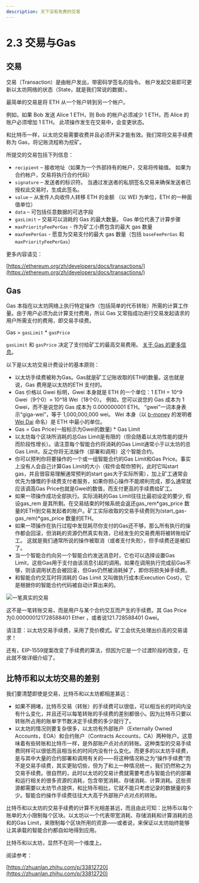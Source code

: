 ```yaml
---
description: 天下没有免费的交易
---
```


# 2.3 交易与Gas

## 交易

交易（Transaction）是由帐户发出，带密码学签名的指令。 帐户发起交易即可更新以太坊网络的状态（State，就是我们常说的数据）。

最简单的交易是将 ETH 从一个账户转到另一个帐户。

例如，如果 Bob 发送 Alice 1 ETH，则 Bob 的帐户必须减少 1 ETH，而 Alice 的账户必须增加 1 ETH。 此项操作发生在交易中，会变更状态。

和比特币一样，以太坊交易需要收费并且必须开采才能有效。我们常将交易手续费称为 Gas，将记账流程称为挖矿。

所提交的交易包括下列信息：

* `recipient` – 接收地址（如果为一个外部持有的帐户，交易将传输值。 如果为合约帐户，交易将执行合约代码）
* `signature` – 发送者的标识符。 当通过发送者的私钥签名交易来确保发送者已授权此交易时，生成此签名。
* `value` – 从发件人向收件人转移 ETH 的金额 （以 WEI 为单位，ETH 的一种面值单位）
* `data` – 可包括任意数据的可选字段
* `gasLimit` – 交易可以消耗的 Gas 的最大数量。 Gas 单位代表了计算步骤
* `maxPriorityFeePerGas` - 作为矿工小费包含的最大 gas 数量
* `maxFeePerGas` - 愿意为交易支付的最大 gas 数量（包括 `baseFeePerGas` 和 `maxPriorityFeePerGas`）

更多内容请见：

[https://ethereum.org/zh/developers/docs/transactions/](https://ethereum.org/zh/developers/docs/transactions/)

## Gas

Gas 本指在以太坊网络上执行特定操作（包括简单的代币转账）所需的计算工作量。由于用户必须为此计算支付费用，所以 Gas 又常指成功进行交易发起请求的用户所需支付的费用，即交易手续费。

Gas = `gasLimit` \* `gasPrice`

`gasLimit` 和 `gasPrice` 决定了支付给矿工的最高交易费用。 [关于 Gas 的更多信息](https://ethereum.org/zh/developers/docs/gas/)。

以下是以太坊交易计费设计的基本原则：

* 以太坊手续费被称为Gas。Gas就是矿工记账收取的ETH的数量。这也就是说，Gas 费用是以太坊的ETH 支付的。
* Gas 价格以 Gwei 标明，Gwei 本身就是 ETH 的一个单位：1 ETH = 10^9 Gwei（9个0）= 10^18 Wei（18个0）。 例如，您可以说您的 Gas 成本为 1 Gwei，而不是说您的 Gas 成本为 0.000000001 ETH。 “gwei”一词本身表示“giga-wei”，等于 1,000,000,000 wei。 Wei 本身（以 [b-money](https://www.investopedia.com/terms/b/bmoney.asp) 的发明者 [Wei Dai](https://wikipedia.org/wiki/Wei\_Dai) 命名）是 ETH 中最小的单位。
* Gas = Gas Price(一般标示为Gwei的数量) \* Gas Limit
* 以太坊每个区块所消耗的总Gas Limit是有限的（但会随着以太坊性能的提升而阶段性增长）。请注意每个智能合约将消耗的Gas Limit通常小于以太坊的总Gas Limit，反之你将无法操作（部署和调用）这个智能合约。
* 你可以预判你将要操作的一个或一组智能合约的Gas Limit和Gas Price。事实上没有人会自己计算Gas Limit的大小（软件会帮你预判，此时它叫start gas，并且很容易理解通常预判的start gas大于实际所需），加上矿工通常会优先为慷慨的手续费支付者服务，如果你担心操作不能顺利完成，那么通常就应该调高Gas Price也就是Gwei的数值，而支付更高的手续费给矿工。
* 如果一项操作成功全部执行。实际消耗的Gas Limit往往比最初设定的要少, 假设gas\_rem 是其所剩。在交易结束的时候系统会返还gas\_rem\*gas\_price 数量的ETH到交易发起者的账户。矿工实际收取的交易手续费则为(start\_gas-gas\_rem)\*gas\_price 数量的ETH。
* 如果一项操作在执行过程中发现耗尽你支付的Gas还不够，那么所有执行的操作都会回滚，但消耗的资源仍然真实有效，已经发生的交易费用将被转账给矿工。 这就是我们通常所说的操作被取消（或者支付失败），但手续费还是被扣了。
* 当一个智能合约向另一个智能合约发送消息时，它也可以选择设置Gas Limit，这些Gas用于支付由该消息引起的调用。如果在调用执行完成前Gas不够，则该调用状态会被回滚，但Gas仍然被消耗掉了，即你将损失掉手续费。
* 和智能合约交互时将消耗的 Gas Limit 又叫做执行成本(Execution Cost)，它是根据你的智能合约代码被自动计算出来的。

![一笔真实的交易](../.gitbook/assets/2021-10-26\_a-transaction.png)

这不是一笔转账交易，而是用户与某个合约交互而产生的手续费。其 Gas Price 为0.000000121728588401 Ether ，或者说121.728588401 Gwei。

请注意：以太坊交易手续费，采用了竞价模式。矿工会优先处理出价高的交易请求！

还有，EIP-1559提案改变了手续费的算法，但因为它是一个过渡阶段的改变，在此就不做详细介绍了。

## 比特币和以太坊交易的差别

我们要清楚即使是交易，比特币和以太坊都相差甚远：

* 如果不拥堵，比特币交易（转账）的手续费可以很低，可以相当长的时间内没有什么变化，并且还可以每笔转账的手续费的差别都很小。因为比特币只要以转账所占用的账单字节数决定手续费的多少就行了。
* 以太坊的情况则要复杂很多，以太坊有外部账户（Externally Owned Accounts，EOA）和合约账户（Contracts Accounts，CA）两种账户。这意味着有些转账和比特币一样，是外部账户点对点的转账。这种类型的交易手续费同样可以很低而且相当长的时间内没有什么变化。而更多的以太坊手续费，是与其中大量的合约部署和调用有关的——将这种情况称之为“操作手续费”而不是交易手续费，其实更贴切些，但为了和上一种情况统一，我们仍然称之为交易手续费。很自然的，此时以太坊的交易计费就需要考虑与智能合约的部署和运行相关的很多资源的消耗，包含带宽消耗、存储消耗、计算消耗。这些资源都需要以太坊节点提供，和比特币相比，它就不能只考虑记录的数据量的多少。智能合约操作手续费往往大大高于外部账户点对点的转账。

比特币和以太坊的交易手续费的计算不光相差甚远，而且由此可知：比特币以每个账单的大小限制每个区块。以太坊以一个代表带宽消耗、存储消耗和计算消耗的总和的Gas Limit，来限制每个区块所用的资源——或者说，来保证以太坊始终能够让其承载的智能合约都自如地得到应用。

比特币和以太坊，显然不在同一个维度上。

阅读参考：

[https://zhuanlan.zhihu.com/p/33812720](https://zhuanlan.zhihu.com/p/33812720)
